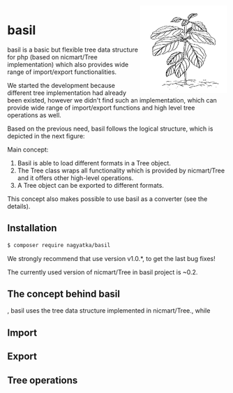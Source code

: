 <img align="right" width="200" height="200" src="/docs/images/basil.jpg">

# basil
basil is a basic but flexible tree data structure for php (based on nicmart/Tree implementation) which also provides 
wide range of import/export functionalities.

We started the development because different tree implementation had already been existed, however we didn't find such 
an implementation, which can provide wide range of import/export functions and high level tree operations as well.

Based on the previous need, basil follows the logical structure, which is depicted in the next figure:


Main concept:
1. Basil is able to load different formats in a Tree object.
2. The Tree class wraps all functionality which is provided by nicmart/Tree and it offers other high-level operations.
3. A Tree object can be exported to different formats.

This concept also makes possible to use basil as a converter (see the details). 



## Installation

```bash
$ composer require nagyatka/basil
```
We strongly recommend that use version v1.0.*, to get the last bug fixes!

The currently used version of nicmart/Tree in basil project is ~0.2.

## The concept behind basil

, basil uses the tree data structure implemented in nicmart/Tree., while 

## Import

## Export

## Tree operations